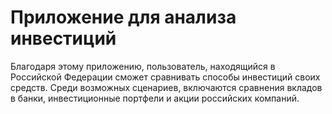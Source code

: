 # Приложение для анализа инвестиций
Благодаря этому приложению, пользователь, находящийся в Российской Федерации сможет сравнивать способы инвестиций своих средств. Среди возможных сценариев, включаются сравнения вкладов в банки, инвестиционные портфели и акции российских компаний.
